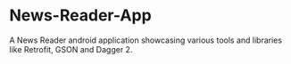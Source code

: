# News-Reader-App
A News Reader android application showcasing various tools and libraries like Retrofit, GSON and Dagger 2.
